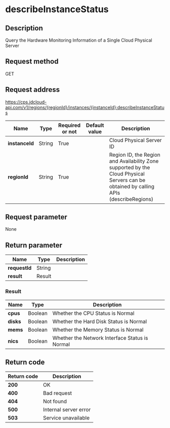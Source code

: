 # describeInstanceStatus


## Description
Query the Hardware Monitoring Information of a Single Cloud Physical Server

## Request method
GET

## Request address
https://cps.jdcloud-api.com/v1/regions/{regionId}/instances/{instanceId}:describeInstanceStatus

|Name|Type|Required or not|Default value|Description|
|---|---|---|---|---|
|**instanceId**|String|True||Cloud Physical Server ID|
|**regionId**|String|True||Region ID, the Region and Availability Zone supported by the Cloud Physical Servers can be obtained by calling APIs (describeRegions)|

## Request parameter
None


## Return parameter
|Name|Type|Description|
|---|---|---|
|**requestId**|String||
|**result**|Result||


### Result
|Name|Type|Description|
|---|---|---|
|**cpus**|Boolean|Whether the CPU Status is Normal|
|**disks**|Boolean|Whether the Hard Disk Status is Normal|
|**mems**|Boolean|Whether the Memory Status is Normal|
|**nics**|Boolean|Whether the Network Interface Status is Normal|

## Return code
|Return code|Description|
|---|---|
|**200**|OK|
|**400**|Bad request|
|**404**|Not found|
|**500**|Internal server error|
|**503**|Service unavailable|
